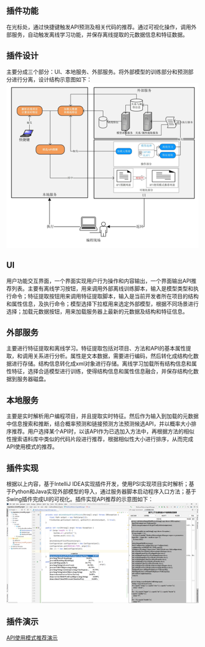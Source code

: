 ## 插件功能
在光标处，通过快捷键触发API预测及相关代码的推荐。通过可视化操作，调用外部服务，自动触发离线学习功能，并保存离线提取的元数据信息和特征数据。

## 插件设计
主要分成三个部分：UI、本地服务、外部服务。将外部模型的训练部分和预测部分进行分离，设计结构示意图如下：
![image](imgshow.png)

## UI
用户功能交互界面，一个界面实现用户行为操作和内容输出，一个界面输出API推荐列表。主要有离线学习按钮，用来调用外部离线训练脚本，输入是模型类型和执行命令；特征提取按钮用来调用特征提取脚本，输入是当前开发者所在项目的结构和属性信息，及执行命令；模型选择下拉框用来选定外部模型，根据不同场景进行选择；加载元数据按钮，用来加载服务器上最新的元数据及结构和特征信息。

## 外部服务
主要进行特征提取和离线学习。特征提取包括对项目、方法和API的基本属性提取，和调用关系进行分析。属性是文本数据，需要进行编码，然后转化成结构化数据进行存储。结构信息转化成xml对象进行存储。离线学习加载所有结构信息和属性特征，选择合适模型进行训练，使得结构信息和属性信息融合，并保存结构化数据到服务器磁盘。

## 本地服务
主要是实时解析用户编程项目，并且提取实时特征。然后作为输入到加载的元数据中信息搜索和推断，结合概率预测和链接预测方法预测候选API，并以概率大小排序推荐。用户选择某个API时，以该API作为已选加入方法中，再根据方法的相似性搜索语料库中类似的代码片段进行推荐，根据相似性大小进行排序，从而完成API使用模式的推荐。

## 插件实现
根据以上内容，基于IntelliJ IDEA实现插件开发，使用PSI实现项目实时解析；基于Python和Java实现外部模型的导入，通过服务器脚本启动程序入口方法；基于Swing插件完成UI的可视化。插件实现API推荐的示意图如下：
![image](imgshow2.png)

## 插件演示
[API使用模式推荐演示](https://v.youku.com/v_show/id_XNTg3MTQ2MTc2NA==.html?spm=a1z3jc.11711052.0.0&isextonly=1)